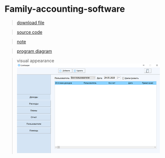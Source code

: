 # Family-accounting-software
>[download file](https://github.com/protasenya02/Family-accounting-software/blob/master/final/CoinKeeper.exe)

>[source code](https://github.com/protasenya02/Family-accounting-software/blob/master/final/units/UnitMain.pas)

>[note](https://github.com/protasenya02/Family-accounting-software/blob/master/final/Пояснительная%20записка%20Протасеня.docx)

>[program diagram](https://github.com/protasenya02/Family-accounting-software/blob/master/final/схема%20программы.png)

> visual appearance 
![alt text](mainMenu.png "Main menu")​
